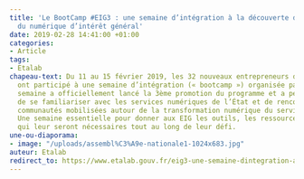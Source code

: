 ```yaml
---
title: 'Le BootCamp #EIG3 : une semaine d’intégration à la découverte des communautés
  du numérique d’intérêt général'
date: 2019-02-28 14:41:00 +01:00
categories:
- Article
tags:
- Etalab
chapeau-text: Du 11 au 15 février 2019, les 32 nouveaux entrepreneurs d’intérêt général
  ont participé à une semaine d’intégration (« bootcamp ») organisée par Etalab. Cette
  semaine a officiellement lancé la 3ème promotion du programme et a permis aux EIG
  de se familiariser avec les services numériques de l’État et de rencontrer de nombreuses
  communautés mobilisées autour de la transformation numérique du service public.
  Une semaine essentielle pour donner aux EIG les outils, les ressources et les contacts
  qui leur seront nécessaires tout au long de leur défi.
une-ou-diaporama:
- image: "/uploads/assembl%C3%A9e-nationale1-1024x683.jpg"
auteur: Etalab
redirect_to: https://www.etalab.gouv.fr/eig3-une-semaine-dintegration-a-la-decouverte-des-communautes-du-numerique-dinteret-general
---
```


